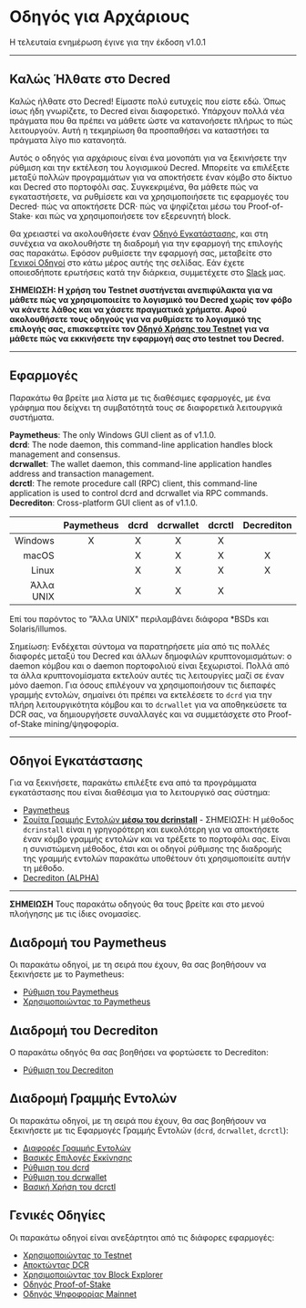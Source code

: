 # Οδηγός για Αρχάριους

Η τελευταία ενημέρωση έγινε για την έκδοση v1.0.1

---

## Καλώς Ήλθατε στο Decred

Καλώς ήλθατε στο Decred! Είμαστε πολύ ευτυχείς που είστε εδώ. Όπως ίσως ήδη γνωρίζετε, το Decred είναι διαφορετικό. Υπάρχουν πολλά νέα πράγματα που θα πρέπει να μάθετε ώστε να κατανοήσετε πλήρως το πώς λειτουργούν. Αυτή η τεκμηρίωση θα προσπαθήσει να καταστήσει τα πράγματα λίγο πιο κατανοητά.

Αυτός ο οδηγός για αρχάριους είναι ένα μονοπάτι για να ξεκινήσετε την ρύθμιση και την εκτέλεση του λογισμικού Decred. Μπορείτε να επιλέξετε μεταξύ πολλών προγραμμάτων για να αποκτήσετε έναν κόμβο στο δίκτυο και Decred στο πορτοφόλι σας. Συγκεκριμένα, θα μάθετε πώς να εγκαταστήσετε, να ρυθμίσετε και να χρησιμοποιήσετε τις εφαρμογές του Decred· πώς να αποκτήσετε DCR· πώς να ψηφίζεται μέσω του Proof-of-Stake· και πώς να χρησιμοποιήσετε τον εξερευνητή block.

Θα χρειαστεί να ακολουθήσετε έναν [Οδηγό Εγκατάστασης](#installation-guides), και στη συνέχεια να ακολουθήστε τη διαδρομή για την εφαρμογή της επιλογής σας παρακάτω. Εφόσον ρυθμίσετε την εφαρμογή σας, μεταβείτε στο [Γενικοί Οδηγοί](#general-guides) στο κάτω μέρος αυτής της σελίδας. Εάν έχετε οποιεσδήποτε ερωτήσεις κατά την διάρκεια, συμμετέχετε στο [Slack](/support-directory.md#join-us-on-slack) μας.

**ΣΗΜΕΙΩΣΗ: Η χρήση του Testnet συστήνεται ανεπιφύλακτα για να μάθετε πώς να χρησιμοποιείτε το λογισμικό του Decred χωρίς τον φόβο να κάνετε λάθος και να χάσετε πραγματικά χρήματα. Αφού ακολουθήσετε τους οδηγούς για να ρυθμίσετε το λογισμικό της επιλογής σας, επισκεφτείτε τον [Οδηγό Χρήσης του Testnet](/getting-started/using-testnet.md) για να μάθετε πώς να εκκινήσετε την εφαρμογή σας στο testnet του Decred.**

---

## Εφαρμογές

Παρακάτω θα βρείτε μια λίστα με τις διαθέσιμες εφαρμογές, με ένα γράφημα που δείχνει τη συμβατότητά τους σε διαφορετικά λειτουργικά συστήματα.

**Paymetheus**: The only Windows GUI client as of v1.1.0. <br />
**dcrd**: The node daemon, this command-line application handles block management and consensus. <br />
**dcrwallet**: The wallet daemon, this command-line application handles address and transaction management. <br />
**dcrctl**: The remote procedure call (RPC) client, this command-line application is used to control dcrd and dcrwallet via RPC commands. <br />
**Decrediton**: Cross-platform GUI client as of v1.1.0.

|           | Paymetheus | dcrd | dcrwallet | dcrctl | Decrediton |
| ---------:|:----------:|:----:|:---------:|:------:|:-----------:|
| Windows   | X          | X    | X         | X      |             |
| macOS     |            | X    | X         | X      | X           |
| Linux     |            | X    | X         | X      | X           |
| Άλλα UNIX|            | X    | X         | X      |             |

Επί του παρόντος το "Άλλα UNIX" περιλαμβάνει διάφορα *BSDs και Solaris/illumos.

Σημείωση: Ενδέχεται σύντομα να παρατηρήσετε μία από τις πολλές διαφορές μεταξύ του Decred και άλλων
δημοφιλών κρυπτονομισμάτων: ο daemon κόμβου και ο daemon πορτοφολιού είναι ξεχωριστοί.
Πολλά από τα άλλα κρυπτονομίσματα εκτελούν αυτές τις λειτουργίες μαζί σε έναν μόνο daemon.
Για όσους επιλέγουν να χρησιμοποιήσουν τις διεπαφές γραμμής εντολών, σημαίνει ότι πρέπει
να εκτελέσετε το `dcrd` για την πλήρη λειτουργικότητα κόμβου και το `dcrwallet` για να αποθηκεύσετε τα DCR σας,
να δημιουργήσετε συναλλαγές και να συμμετάσχετε στο Proof-of-Stake mining/ψηφοφορία.

---

## Οδηγοί Εγκατάστασης

Για να ξεκινήσετε, παρακάτω επιλέξτε ενα από τα προγράμματα εγκατάστασης που είναι διαθέσιμα για το λειτουργικό σας σύστημα:

* [Paymetheus](/getting-started/user-guides/paymetheus.md)
* [Σουίτα Γραμμής Εντολών **μέσω του dcrinstall**](/getting-started/user-guides/cli-installation.md) - ΣΗΜΕΙΩΣΗ: Η μέθοδος `dcrinstall` είναι η γρηγορότερη και ευκολότερη για να αποκτήσετε έναν κόμβο γραμμής εντολών και να τρέξετε το πορτοφόλι σας. Είναι η συνιστώμενη μέθοδος, έτσι και οι οδηγοί ρύθμισης της διαδρομής της γραμμής εντολών παρακάτω υποθέτουν ότι χρησιμοποιείτε αυτήν τη μέθοδο.
* [Decrediton (ALPHA)](/getting-started/user-guides/decrediton-setup.md)

---

**ΣΗΜΕΙΩΣΗ** Τους παρακάτω οδηγούς θα τους βρείτε και στο μενού πλοήγησης με τις ίδιες ονομασίες.

## Διαδρομή του Paymetheus

Οι παρακάτω οδηγοί, με τη σειρά που έχουν, θα σας βοηθήσουν να ξεκινήσετε με το Paymetheus:

* [Ρύθμιση του Paymetheus](/getting-started/user-guides/paymetheus.md)
* [Χρησιμοποιώντας το Paymetheus](/getting-started/user-guides/using-paymetheus.md)

## Διαδρομή του Decrediton

Ο παρακάτω οδηγός θα σας βοηθήσει να φορτώσετε το Decrediton:

* [Ρύθμιση του Decrediton](/getting-started/user-guides/decrediton-setup.md)

## Διαδρομή Γραμμής Εντολών

Οι παρακάτω οδηγοί, με τη σειρά που έχουν, θα σας βοηθήσουν να ξεκινήσετε με τις Εφαρμογές Γραμμής Εντολών (`dcrd`, `dcrwallet`, `dcrctl`):

* [Διαφορές Γραμμής Εντολών](/getting-started/cli-differences.md)
* [Βασικές Επιλογές Εκκίνησης](/getting-started/startup-basics.md)
* [Ρύθμιση του dcrd](/getting-started/user-guides/dcrd-setup.md)
* [Ρύθμιση του dcrwallet](/getting-started/user-guides/dcrwallet-setup.md)
* [Βασική Χρήση του dcrctl](/getting-started/user-guides/dcrctl-basics.md)

## Γενικές Οδηγίες

Οι παρακάτω οδηγοί είναι ανεξάρτητοι από τις διάφορες εφαρμογές:

* [Χρησιμοποιώντας το Testnet](/getting-started/using-testnet.md)
* [Αποκτώντας DCR](/getting-started/obtaining-dcr.md)
* [Χρησιμοποιώντας τον Block Explorer](/getting-started/using-the-block-explorer.md)
* [Οδηγός Proof-of-Stake](/mining/proof-of-stake.md)
* [Οδηγός Ψηφοφορίας Mainnet](/getting-started/user-guides/agenda-voting.md)
